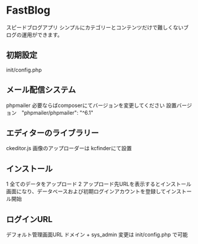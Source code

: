 # FastBlog
スピードブログアプリ
シンプルにカテゴリーとコンテンツだけで難しくないブログの運用ができます。

## 初期設定
init/config.php

## メール配信システム
phpmailer 必要ならばcomposerにてバージョンを変更してください
設置バージョン　"phpmailer/phpmailer": "^6.1"

## エディターのライブラリー
ckeditor.js 
画像のアップローダーは kcfinderにて設置

## インストール
1  全てのデータをアップロード
2  アップロード先URLを表示するとインストール画面になり、データベースおよび初期ログインアカウントを登録してインストール開始

## ログインURL
  デフォルト管理画面URL ドメイン + sys_admin 変更は init/config.php で可能
